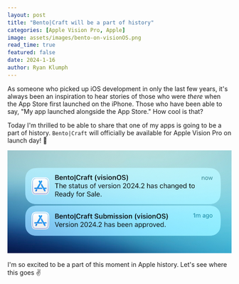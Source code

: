 ```yaml
---
layout: post
title: "Bento|Craft will be a part of history"
categories: [Apple Vision Pro, Apple]
image: assets/images/bento-on-visionOS.png
read_time: true
featured: false
date: 2024-1-16
author: Ryan Klumph
---
```


As someone who picked up iOS development in only the last few years, it's always been an inspiration to hear stories of those who were *there* when the App Store first launched on the iPhone. Those who have been able to say, "My app launched alongside the App Store." How cool is that?

Today I'm thrilled to be able to share that one of my apps is going to be a part of history. `Bento|Craft` will officially be available for Apple Vision Pro on launch day! 🎉

![Bento Craft approved for visionOS](/assets/images/bento-visionOS.jpeg)  

I'm so excited to be a part of this moment in Apple history. Let's see where this goes ✌️
